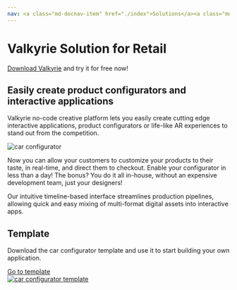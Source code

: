 ```yaml
---
nav: <a class="md-docnav-item" href="./index">Solutions</a><a class="md-docnav-item" href="">Retail</a>
---
```


# Valkyrie Solution for Retail
[Download Valkyrie](/vlk/downloads) and try it for free now!

## Easily create product configurators and interactive applications

Valkyrie no-code creative platform lets you easily create cutting edge interactive applications, product configurators or life-like AR experiences to stand out from the competition.

<img src= "https://cdn2.talansoft.com/ftp/img/tutorial_sample_images/tesla_doors_05.gif" alt="car configurator" />

Now you can allow your customers to customize your products to their taste, in real-time, and direct them to checkout. Enable your configurator in less than a day! The bonus? You do it all in-house, without an expensive development team, just your designers!

Our intuitive timeline-based interface streamlines production pipelines, allowing quick and easy mixing of multi-format digital assets into interactive apps.

## Template
Download the car configurator template and use it to start building your own application.  

<a class="btn btn-primary" href="/md/docs/VlkSamples/car-configurator">Go to template</a>  
<a href="/md/docs/VlkSamples/car-configurator">
<img src= "https://cdn2.talansoft.com/ftp/img/tutorial_sample_images/tesla_01.jpg" alt="car configurator template" />
</a>
